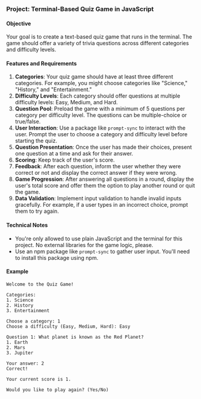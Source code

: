 ### Project: Terminal-Based Quiz Game in JavaScript

#### Objective

Your goal is to create a text-based quiz game that runs in the terminal. The game should offer a variety of trivia questions across different categories and difficulty levels.

#### Features and Requirements

1. **Categories**: Your quiz game should have at least three different categories. For example, you might choose categories like "Science," "History," and "Entertainment."
2. **Difficulty Levels**: Each category should offer questions at multiple difficulty levels: Easy, Medium, and Hard.
3. **Question Pool**: Preload the game with a minimum of 5 questions per category per difficulty level. The questions can be multiple-choice or true/false.
4. **User Interaction**: Use a package like `prompt-sync` to interact with the user. Prompt the user to choose a category and difficulty level before starting the quiz.
5. **Question Presentation**: Once the user has made their choices, present one question at a time and ask for their answer.
6. **Scoring**: Keep track of the user's score.
7. **Feedback**: After each question, inform the user whether they were correct or not and display the correct answer if they were wrong.
8. **Game Progression**: After answering all questions in a round, display the user's total score and offer them the option to play another round or quit the game.
9. **Data Validation**: Implement input validation to handle invalid inputs gracefully. For example, if a user types in an incorrect choice, prompt them to try again.

#### Technical Notes

- You're only allowed to use plain JavaScript and the terminal for this project. No external libraries for the game logic, please.
- Use an npm package like `prompt-sync` to gather user input. You'll need to install this package using npm.

#### Example

```
Welcome to the Quiz Game!

Categories:
1. Science
2. History
3. Entertainment

Choose a category: 1
Choose a difficulty (Easy, Medium, Hard): Easy

Question 1: What planet is known as the Red Planet?
1. Earth
2. Mars
3. Jupiter

Your answer: 2
Correct!

Your current score is 1.

Would you like to play again? (Yes/No)
```
